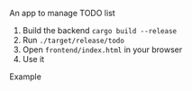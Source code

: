An app to manage TODO list

1. Build the backend 
```cargo build --release```
2. Run ```./target/release/todo```
3. Open `frontend/index.html` in your browser 
4. Use it


Example




